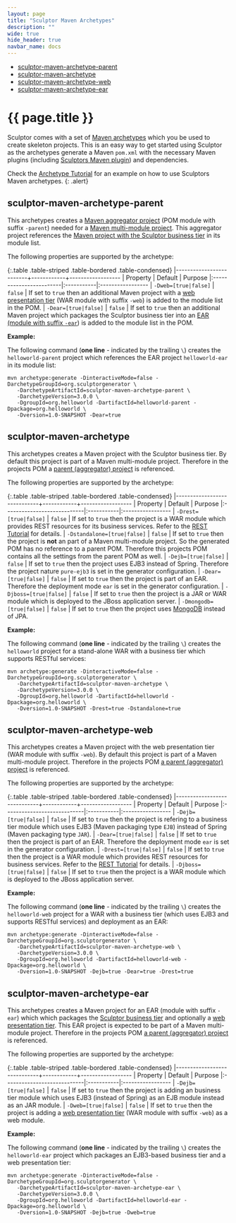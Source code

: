 ```yaml
---
layout: page
title: "Sculptor Maven Archetypes"
description: ""
wide: true
hide_header: true
navbar_name: docs
---
```

<div class="row">
  <div class="sidebar span3">
    <ul id="sidenav" class="nav nav-list affix">
      <li class="active"><a href="#sculptor-maven-archetype-parent">sculptor-maven-archetype-parent</a></li>
      <li><a href="#sculptor-maven-archetype">sculptor-maven-archetype</a></li>
      <li><a href="#sculptor-maven-archetype-web">sculptor-maven-archetype-web</a></li>
      <li><a href="#sculptor-maven-archetype-ear">sculptor-maven-archetype-ear</a></li>
    </ul>
  </div>
  <div class="span9">
    <div class="page-header">
      <h1>{{ page.title }}</h1>
    </div>
    <div markdown="1">

Sculptor comes with a set of [Maven archetypes][1] which you be used to create skeleton projects. This is an easy way to get started using Sculptor as the archetypes generate a Maven `pom.xml` with the necessary Maven plugins (including [Sculptors Maven plugin][2]) and dependencies.

Check the [Archetype Tutorial][3] for an example on how to use Sculptors Maven archetypes.
{: .alert}


## sculptor-maven-archetype-parent

This archetypes creates a [Maven aggregator project][4] (POM module with suffix `-parent`) needed for a [Maven multi-module project][5]. This aggregator project references the [Maven project with the Sculptor business tier](#sculptor-maven-archetype) in its module list.

The following properties are supported by the archetype:

{:.table .table-striped .table-bordered .table-condensed}
|-------------------------+------------+------------------
| Property                | Default    | Purpose
|:------------------------|:-----------|:-----------------
| `-Dweb=[true|false]`    | `false`    | If set to `true` then an additional Maven project with a [web presentation tier](#sculptor-maven-archetype-web) (WAR module with suffix `-web`) is added to the module list in the POM.
| `-Dear=[true|false]`    | `false`    | If set to `true` then an additional Maven project which packages the Sculptor business tier into an [EAR (module with suffix `-ear`](#sculptor-maven-archetype-ear)) is added to the module list in the POM.

**Example:**

The following command (**one line** - indicated by the trailing `\`) creates the `helloworld-parent` project which references the EAR project `helloworld-ear` in its module list:

~~~
mvn archetype:generate -DinteractiveMode=false -DarchetypeGroupId=org.sculptorgenerator \
   -DarchetypeArtifactId=sculptor-maven-archetype-parent \
   -DarchetypeVersion=3.0.0 \
   -DgroupId=org.helloworld -DartifactId=helloworld-parent -Dpackage=org.helloworld \
   -Dversion=1.0-SNAPSHOT -Dear=true
~~~


## sculptor-maven-archetype

This archetypes creates a Maven project with the Sculptor business tier. By default this project is part of a Maven multi-module project. Therefore in the projects POM a [parent (aggregator) project](#sculptor-maven-archetype-parent) is referenced.

The following properties are supported by the archetype:

{:.table .table-striped .table-bordered .table-condensed}
|-----------------------------+------------+------------------
| Property                    | Default    | Purpose
|:----------------------------|:-----------|:-----------------
| `-Drest=[true|false]`       | `false`    | If set to `true` then the project is a WAR module which provides REST resources for its business services. Refer to the [REST Tutorial][6] for details.
| `-Dstandalone=[true|false]` | `false`    | If set to `true` then the project is **not** an part of a Maven multi-module project. So the generated POM has no reference to a parent POM. Therefore this projects POM contains all the settings from the parent POM as well.
| `-Dejb=[true|false]`        | `false`    | If set to `true` then the project uses EJB3 instead of Spring. Therefore the project nature `pure-ejb3` is set in the generator configuration.
| `-Dear=[true|false]`        | `false`    | If set to `true` then the project is part of an EAR. Therefore the deployment mode `ear` is set in the generator configuration.
| `-Djboss=[true|false]`      | `false`    | If set to `true` then the project is a JAR or WAR module which is deployed to the JBoss application server.
| `-Dmongodb=[true|false]`    | `false`    | If set to `true` then the project uses [MongoDB][7] instead of JPA.

**Example:**

The following command (**one line** - indicated by the trailing `\`) creates the `helloworld` project for a stand-alone WAR with a business tier which supports RESTful services:

~~~
mvn archetype:generate -DinteractiveMode=false -DarchetypeGroupId=org.sculptorgenerator \
   -DarchetypeArtifactId=sculptor-maven-archetype \
   -DarchetypeVersion=3.0.0 \
   -DgroupId=org.helloworld -DartifactId=helloworld -Dpackage=org.helloworld \
   -Dversion=1.0-SNAPSHOT -Drest=true -Dstandalone=true
~~~


## sculptor-maven-archetype-web

This archetypes creates a Maven project with the web presentation tier (WAR module with suffix `-web`). By default this project is part of a Maven multi-module project. Therefore in the projects POM [a parent (aggregator) project](#sculptor-maven-archetype-parent) is referenced.

The following properties are supported by the archetype:

{:.table .table-striped .table-bordered .table-condensed}
|-----------------------------+------------+------------------
| Property                    | Default    | Purpose
|:----------------------------|:-----------|:-----------------
| `-Dejb=[true|false]`        | `false`    | If set to `true` then the project is refering to a business tier module which uses EJB3 (Maven packaging type `EJB`) instead of Spring (Maven packaging type `JAR`).
| `-Dear=[true|false]`        | `false`    | If set to `true` then the project is part of an EAR. Therefore the deployment mode `ear` is set in the generator configuration.
| `-Drest=[true|false]`       | `false`    | If set to `true` then the project is a WAR module which provides REST resources for business services. Refer to the [REST Tutorial][6] for details.
| `-Djboss=[true|false]`      | `false`    | If set to `true` then the project is a WAR module which is deployed to the JBoss application server.

**Example:**

The following command (**one line** - indicated by the trailing `\`) creates the `helloworld-web` project for a WAR with a business tier (which uses EJB3 and supports RESTful services) and deployment as an EAR:

~~~
mvn archetype:generate -DinteractiveMode=false -DarchetypeGroupId=org.sculptorgenerator \
   -DarchetypeArtifactId=sculptor-maven-archetype-web \
   -DarchetypeVersion=3.0.0 \
   -DgroupId=org.helloworld -DartifactId=helloworld-web -Dpackage=org.helloworld \
   -Dversion=1.0-SNAPSHOT -Dejb=true -Dear=true -Drest=true
~~~


## sculptor-maven-archetype-ear

This archetypes creates a Maven project for an EAR (module with suffix `-ear`) which which packages the [Sculptor business tier](#sculptor-maven-archetype) and optionally a [web presentation tier](#sculptor-maven-archetype-web). This EAR project is expected to be part of a Maven multi-module project. Therefore in the projects POM [a parent (aggregator) project](#sculptor-maven-archetype-parent) is referenced.

The following properties are supported by the archetype:

{:.table .table-striped .table-bordered .table-condensed}
|-----------------------------+------------+------------------
| Property                    | Default    | Purpose
|:----------------------------|:-----------|:-----------------
| `-Dejb=[true|false]`        | `false`    | If set to `true` then the project is adding an business tier module which uses EJB3 (instead of Spring) as an EJB module instead as an JAR module.
| `-Dweb=[true|false]`        | `false`    | If set to `true` then the project is adding a [web presentation tier](#sculptor-maven-archetype-web) (WAR module with suffix `-web`) as a web module.

**Example:**

The following command (**one line** - indicated by the trailing `\`) creates the `helloworld-ear` project which packages an EJB3-based business tier and a web presentation tier:

~~~
mvn archetype:generate -DinteractiveMode=false -DarchetypeGroupId=org.sculptorgenerator \
   -DarchetypeArtifactId=sculptor-maven-archetype-ear \
   -DarchetypeVersion=3.0.0 \
   -DgroupId=org.helloworld -DartifactId=helloworld-ear -Dpackage=org.helloworld \
   -Dversion=1.0-SNAPSHOT -Dejb=true -Dweb=true
~~~


   [1]: http://maven.apache.org/guides/introduction/introduction-to-archetypes.html
   [2]: maven-plugin
   [3]: archetype-tutorial
   [4]: http://maven.apache.org/pom.html#Aggregation
   [5]: http://maven.apache.org/guides/mini/guide-multiple-modules.html
   [6]: rest-tutorial
   [7]: http://www.mongodb.org/

  </div>
</div>
